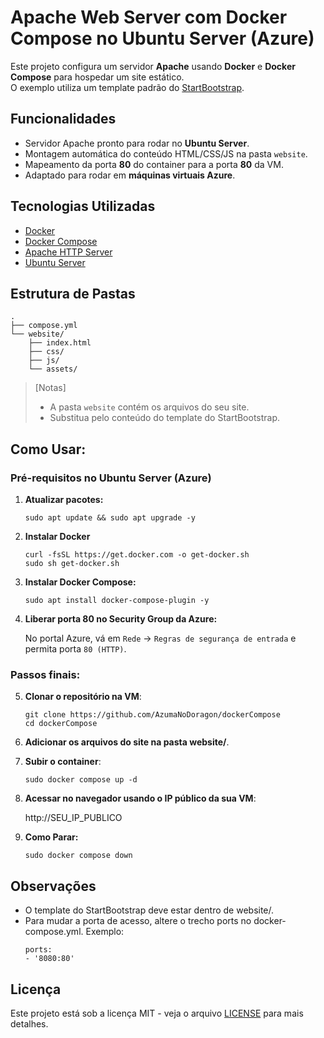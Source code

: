 # Apache Web Server com Docker Compose no Ubuntu Server (Azure)

Este projeto configura um servidor **Apache** usando **Docker** e **Docker Compose** para hospedar um site estático.  
O exemplo utiliza um template padrão do [StartBootstrap](https://startbootstrap.com/).

## Funcionalidades
- Servidor Apache pronto para rodar no **Ubuntu Server**.
- Montagem automática do conteúdo HTML/CSS/JS na pasta `website`.
- Mapeamento da porta **80** do container para a porta **80** da VM.
- Adaptado para rodar em **máquinas virtuais Azure**.

## Tecnologias Utilizadas
- [Docker](https://www.docker.com/)
- [Docker Compose](https://docs.docker.com/compose/)
- [Apache HTTP Server](https://httpd.apache.org/)
- [Ubuntu Server](https://ubuntu.com/server)

## Estrutura de Pastas
    .
    ├── compose.yml
    └── website/
        ├── index.html
        ├── css/
        ├── js/
        └── assets/

> [Notas]
> - A pasta `website` contém os arquivos do seu site.  
> - Substitua pelo conteúdo do template do StartBootstrap.

## Como Usar:
### Pré-requisitos no Ubuntu Server (Azure)
1. **Atualizar pacotes:**
    ```
    sudo apt update && sudo apt upgrade -y
    ```

2. **Instalar Docker**
    ```
    curl -fsSL https://get.docker.com -o get-docker.sh
    sudo sh get-docker.sh
    ```

3. **Instalar Docker Compose:**
    ```
    sudo apt install docker-compose-plugin -y
    ```

4. **Liberar porta 80 no Security Group da Azure:**
    
    No portal Azure, vá em `Rede` → `Regras de segurança de entrada` e permita porta `80 (HTTP)`.

### Passos finais:
5. **Clonar o repositório na VM**:
    ```
    git clone https://github.com/AzumaNoDoragon/dockerCompose
    cd dockerCompose
    ```

6. **Adicionar os arquivos do site na pasta website/**.

7. **Subir o container**:
    ```
    sudo docker compose up -d
    ```

8. **Acessar no navegador usando o IP público da sua VM**:

    http://SEU_IP_PUBLICO

9. **Como Parar:**
    ```
    sudo docker compose down
    ```

## Observações
- O template do StartBootstrap deve estar dentro de website/.
- Para mudar a porta de acesso, altere o trecho ports no docker-compose.yml.
Exemplo:
    ```
    ports:
    - '8080:80'
    ```

## Licença

Este projeto está sob a licença MIT - veja o arquivo [LICENSE](LICENSE) para mais detalhes.
